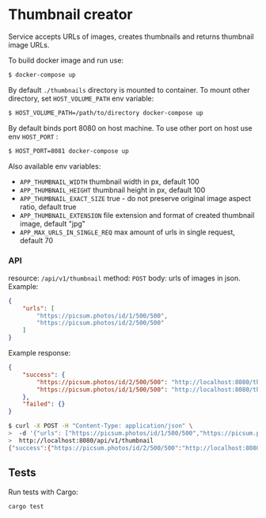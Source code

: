 # Thumbnail creator

Service accepts URLs of images, creates thumbnails and returns thumbnail image URLs.

To build docker image and run use:

```sh
$ docker-compose up
```

By default ```./thumbnails``` directory is mounted to container. 
To mount other directory, set ```HOST_VOLUME_PATH``` env variable:

```sh
$ HOST_VOLUME_PATH=/path/to/directory docker-compose up
```

By default binds port 8080 on host machine. To use other port on host use env ```HOST_PORT``` :

```sh
$ HOST_PORT=8081 docker-compose up
```

Also available env variables:

- ```APP_THUMBNAIL_WIDTH```   thumbnail width in px, default 100
- ```APP_THUMBNAIL_HEIGHT```  thumbnail height in px, default 100
- ```APP_THUMBNAIL_EXACT_SIZE```  true - do not preserve original image aspect ratio, default true
- ```APP_THUMBNAIL_EXTENSION``` file extension and format of created thumbnail image, default "jpg"
- ```APP_MAX_URLS_IN_SINGLE_REQ``` max amount of urls in single request, default 70

### API

resource:  ```/api/v1/thumbnail``` 
method: ```POST``` 
body: urls of images in json. Example:

```json
{
	"urls": [
		"https://picsum.photos/id/1/500/500",
		"https://picsum.photos/id/2/500/500"
	]
}
```

Example response:

```json
{
    "success": {        
        "https://picsum.photos/id/2/500/500": "http://localhost:8080/thumbnail/100x100/0b90bf6685cca9a67380fa11a1ba143c.jpg",
        "https://picsum.photos/id/1/500/500": "http://localhost:8080/thumbnail/100x100/3e01488f21a3acf704b02f57bc415c4f.jpg"        
    },
    "failed": {}
}
```


```sh
$ curl -X POST -H "Content-Type: application/json" \
>  -d '{"urls": ["https://picsum.photos/id/1/500/500","https://picsum.photos/id/2/500/500"]}' \
>  http://localhost:8080/api/v1/thumbnail
{"success":{"https://picsum.photos/id/2/500/500":"http://localhost:8080/thumbnail/100x100/0b90bf6685cca9a67380fa11a1ba143c.jpg","https://picsum.photos/id/1/500/500":"http://localhost:8080/thumbnail/100x100/3e01488f21a3acf704b02f57bc415c4f.jpg"},"failed":{}}
```

## Tests

Run tests with  Cargo:

```sh
cargo test
```
